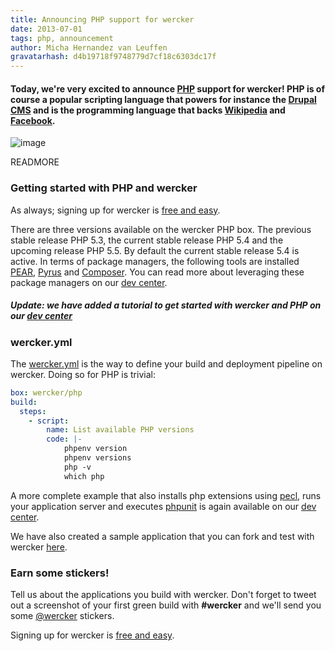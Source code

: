 ```yaml
---
title: Announcing PHP support for wercker
date: 2013-07-01
tags: php, announcement
author: Micha Hernandez van Leuffen
gravatarhash: d4b19718f9748779d7cf18c6303dc17f
---
```


<h4 class="subheader">
Today, we're very excited to announce <a href="http://php.net/">PHP</a> support for wercker! PHP is of course a popular scripting language that powers for instance the <a href="http://drupal.org">Drupal CMS</a> and is the programming language that backs <a href="http://wikipedia.org">Wikipedia</a> and <a href="http://facebook.com">Facebook</a>.
</h4>

![image](http://f.cl.ly/items/190T2x2r463e020g182U/wercker%2Bphp.png)

READMORE

### Getting started with PHP and wercker

As always; signing up for wercker is [free and easy](https://app.wercker.com/users/new/).

There are three versions available on the wercker PHP box. The previous stable release PHP 5.3, the current stable release PHP 5.4 and the upcoming release PHP 5.5. By default the current stable release 5.4 is active. In terms of package managers, the following tools are installed [PEAR](http://pear.php.net/), [Pyrus](http://pear.php.net/manual/en/pyrus.about.php) and [Composer](http://getcomposer.org/). You can read more about leveraging these package managers on our [dev center](http://devcenter.wercker.com/articles/languages/php.html).

##### Update: we have added a tutorial to get started with wercker and PHP on our [dev center](http://devcenter.wercker.com/articles/languages/php/gettingstarted-php.html)

### wercker.yml

The [wercker.yml](http://devcenter.wercker.com/articles/werckeryml/) is the way to define your build and deployment pipeline on wercker. Doing so for PHP is trivial:

``` yaml
box: wercker/php
build:
  steps:
    - script:
        name: List available PHP versions
        code: |-
            phpenv version
            phpenv versions
            php -v
            which php
```

A more complete example that also installs php extensions using [pecl](http://pecl.php.net/), runs your application server and executes [phpunit](http://phpunit.de/manual/current/en/index.html) is again available on our [dev center](http://devcenter.wercker.com/articles/languages/php.html).

We have also created a sample application that you can fork and test with wercker [here](https://github.com/wercker/getting-started-php).

### Earn some stickers!

Tell us about the applications you build with wercker. Don't forget to tweet out a screenshot of your first green build with **#wercker** and we'll send you some [@wercker](http://twitter.com/wercker) stickers.

Signing up for wercker is [free and easy](https://app.wercker.com/users/new/).